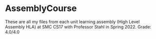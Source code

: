 # AssemblyCourse

These are all my files from each unit learning assembly (High Level Assembly HLA) at SMC CS17 with Professor Stahl in Spring 2022.
Grade: 4.0/4.0
